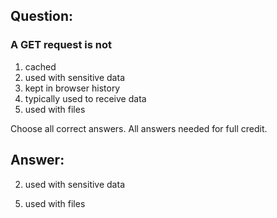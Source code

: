 ## Question:

### A GET request is not

1. cached
2. used with sensitive data
3. kept in browser history
4. typically used to receive data
5. used with files

Choose all correct answers. All answers needed for full credit.

## Answer:
2. used with sensitive data
<!-- Correct -->

5. used with files
<!-- Incorrect, you can use a get request to get files. Think about what happens when you go to your home route in an EJS app. You are making a GET request for an HTML file  -->
